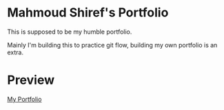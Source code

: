 <h1>Mahmoud Shiref's Portfolio</h1>
<p>This is supposed to be my humble portfolio.</p>
<p>Mainly I'm building this to practice git flow, building my own portfolio is an extra.</p>

<h1>Preview</h1>
<a href="https://sh1r3f.davidlouis.co">My Portfolio</a>
